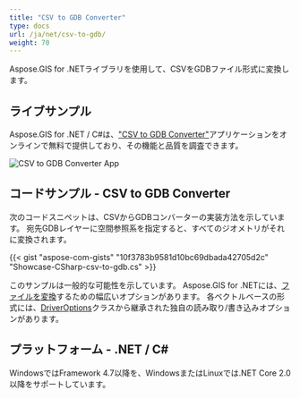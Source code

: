 ```yaml
---
title: "CSV to GDB Converter"
type: docs
url: /ja/net/csv-to-gdb/
weight: 70
---
```


Aspose.GIS for .NETライブラリを使用して、CSVをGDBファイル形式に変換します。

## **ライブサンプル**

Aspose.GIS for .NET / C#は、["CSV to GDB Converter"](https://products.aspose.app/gis/conversion/csv-to-gdb)アプリケーションをオンラインで無料で提供しており、その機能と品質を調査できます。

![CSV to GDB Converter App](conversion.png)

## **コードサンプル - CSV to GDB Converter**

次のコードスニペットは、CSVからGDBコンバーターの実装方法を示しています。 宛先GDBレイヤーに空間参照系を指定すると、すべてのジオメトリがそれに変換されます。

{{< gist "aspose-com-gists" "10f3783b9581d10bc69dbada42705d2c" "Showcase-CSharp-csv-to-gdb.cs" >}}

このサンプルは一般的な可能性を示しています。 Aspose.GIS for .NETには、[ファイルを変換](https://docs.aspose.com/gis/net/vector-layers/)するための幅広いオプションがあります。 各ベクトルベースの形式には、[DriverOptions](https://reference.aspose.com/gis/net/aspose.gis/driveroptions)クラスから継承された独自の読み取り/書き込みオプションがあります。

## **プラットフォーム - .NET / C#**

WindowsではFramework 4.7以降を、WindowsまたはLinuxでは.NET Core 2.0以降をサポートしています。
